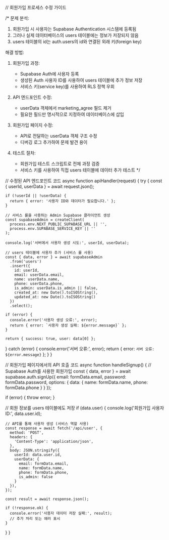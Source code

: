 // 회원가입 프로세스 수정 가이드

/*
문제 분석:
1. 회원가입 시 사용자는 Supabase Authentication 시스템에 등록됨
2. 그러나 실제 데이터베이스의 users 테이블에는 정보가 저장되지 않음
3. users 테이블의 id는 auth.users의 id와 연결된 외래 키(foreign key)

해결 방법:
1. 회원가입 과정:
   - Supabase Auth에 사용자 등록
   - 생성된 Auth 사용자 ID를 사용하여 users 테이블에 추가 정보 저장
   - 서비스 키(service key)를 사용하여 RLS 정책 우회

2. API 엔드포인트 수정:
   - userData 객체에서 marketing_agree 필드 제거
   - 필요한 필드만 명시적으로 지정하여 데이터베이스에 삽입

3. 회원가입 페이지 수정:
   - API로 전달하는 userData 객체 구조 수정
   - 디버깅 로그 추가하여 문제 발견 용이

4. 테스트 절차:
   - 회원가입 테스트 스크립트로 전체 과정 검증
   - 서비스 키를 사용하여 직접 users 테이블에 데이터 추가 테스트
*/

// 수정된 API 엔드포인트 코드
async function apiHandler(request) {
  try {
    const { userId, userData } = await request.json();
    
    if (!userId || !userData) {
      return { error: '사용자 ID와 데이터가 필요합니다.' };
    }
    
    // 서비스 롤을 사용하는 Admin Supabase 클라이언트 생성
    const supabaseAdmin = createClient(
      process.env.NEXT_PUBLIC_SUPABASE_URL || '',
      process.env.SUPABASE_SERVICE_KEY || ''
    );
    
    console.log('서버에서 사용자 생성 시도:', userId, userData);
    
    // users 테이블에 사용자 추가 (서비스 롤 사용)
    const { data, error } = await supabaseAdmin
      .from('users')
      .insert({
        id: userId,
        email: userData.email,
        name: userData.name,
        phone: userData.phone,
        is_admin: userData.is_admin || false,
        created_at: new Date().toISOString(),
        updated_at: new Date().toISOString()
      })
      .select();
    
    if (error) {
      console.error('사용자 생성 오류:', error);
      return { error: `사용자 생성 실패: ${error.message}` };
    }
    
    return { success: true, user: data[0] };
  } catch (error) {
    console.error('서버 오류:', error);
    return { error: `서버 오류: ${error.message}` };
  }
}

// 회원가입 페이지에서의 API 호출 코드
async function handleSignup() {
  // Supabase Auth를 사용한 회원가입
  const { data, error } = await supabase.auth.signUp({
    email: formData.email,
    password: formData.password,
    options: {
      data: {
        name: formData.name,
        phone: formData.phone
      }
    }
  });
  
  if (error) {
    throw error;
  }
  
  // 회원 정보를 users 테이블에도 저장
  if (data.user) {
    console.log('회원가입 사용자 ID:', data.user.id);
    
    // API를 통해 사용자 생성 (서비스 역할 사용)
    const response = await fetch('/api/user', {
      method: 'POST',
      headers: {
        'Content-Type': 'application/json',
      },
      body: JSON.stringify({
        userId: data.user.id,
        userData: {
          email: formData.email,
          name: formData.name,
          phone: formData.phone,
          is_admin: false
        }
      }),
    });
    
    const result = await response.json();
    
    if (!response.ok) {
      console.error('사용자 데이터 저장 실패:', result);
      // 추가 처리 또는 에러 표시
    }
  }
}
